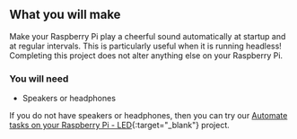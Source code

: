 ## What you will make

Make your Raspberry Pi play a cheerful sound automatically at startup and at regular intervals.
This is particularly useful when it is running headless!
Completing this project does not alter anything else on your Raspberry Pi.

### You will need
- Speakers or headphones

If you do not have speakers or headphones, then you can try our [Automate tasks on your Raspberry Pi - LED](https://projects.raspberrypi.org/en/projects/rpi-automate-tasks-led/){:target="_blank"} project.
